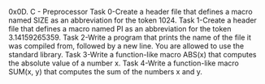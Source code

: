 0x0D. C - Preprocessor
Task 0-Create a header file that defines a macro named SIZE as an abbreviation for the token 1024.
Task 1-Create a header file that defines a macro named PI as an abbreviation for the token 3.14159265359.
Task 2-Write a program that prints the name of the file it was compiled from, followed by a new line.
You are allowed to use the standard library.
Task 3-Write a function-like macro ABS(x) that computes the absolute value of a number x.
Task 4-Write a function-like macro SUM(x, y) that computes the sum of the numbers x and y.

